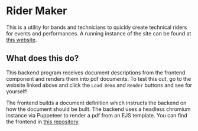 # Rider Maker
This is a utility for bands and technicians to quickly create technical riders for events and performances. A running instance of the site can be found at [this website](https://ridermaker.frostysound.fi).

## What does this do?
This backend program receives document descriptions from the frontend component and renders them into pdf documents. To test this out, go to the website linked above and click the `Load Demo` and `Render` buttons and see for yourself!

The frontend builds a document definition which instructs the backend on how the document should be built. The backend uses a headless chromium instance via Puppeteer to render a pdf from an EJS template. You can find the frontend in [this repository](https://github.com/KuuraParkkola/Rider-Maker-Frontend).
